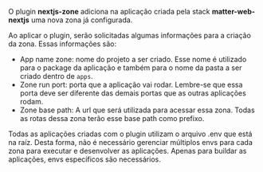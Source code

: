 O plugin **nextjs-zone** adiciona na aplicação criada pela stack **matter-web-nextjs** uma nova zona já configurada.

Ao aplicar o plugin, serão solicitadas algumas informações para a criação da zona. Essas informações são:

- App name zone: nome do projeto a ser criado. Esse nome é utilizado para o package da aplicação e também para o nome da pasta a ser criado dentro de `apps`.
- Zone run port: porta que a aplicação vai rodar. Lembre-se que essa porta deve ser diferente das demais portas que as outras aplicações rodam.
- Zone base path: A url que será utilizada para acessar essa zona. Todas as rotas dessa zona terão esse base path como prefixo.

Todas as aplicações criadas com o plugin utilizam o arquivo .env que está na raíz. Desta forma, não é necessário gerenciar múltiplos envs para cada zona para executar e desenvolver as aplicações. Apenas para buildar as aplicações, envs específicos são necessários.
